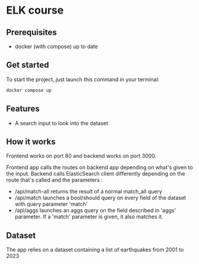 # ELK course

## Prerequisites

- docker (with compose) up to date

## Get started

To start the project, just launch this command in your terminal:
```bash
docker compose up
```

## Features

- A search input to look into the dataset

## How it works

Frontend works on port 80 and backend works on port 3000.

Frontend app calls the routes on backend app depending on what's given to the input.
Backend calls ElasticSearch client differently depending on the route that's called and the parameters :
- /api/match-all returns the result of a normal match_all query
- /api/match launches a bool/should query on every field of the dataset with query parameter 'match'
- /api/aggs launches an aggs query on the field described in 'aggs' parameter. 
If a 'match' parameter is given, it also matches it.

## Dataset

The app relies on a dataset containing a list of earthquakes from 2001 to 2023
